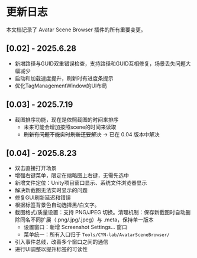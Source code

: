 # 更新日志

本文档记录了 Avatar Scene Browser 插件的所有重要变更。

## [0.02] - 2025.6.28

- 新增路径与GUID双重错误检查，支持路径和GUID互相修复，场景丢失问题大幅减少
- 启动和加载速度提升，刷新时有进度条提示
- 优化TagManagementWindow的UI布局



## [0.03] - 2025.7.19

- 截图排序功能，现在是依照截图的时间来排序
  - 未来可能会增加按照scene的时间来读取
  - ~~刷新有问题不能实时刷新还要解决~~ → 已在 0.04 版本中解决

## [0.04] - 2025.8.23

- 双击直接打开场景
- 增强右键菜单，限定在缩略图上右键，无需先选中
- 新增文件定位：Unity项目窗口显示、系统文件浏览器显示
- 解决新截图无法实时显示的问题
- 修复GUI刷新延迟和错误
- 根据标签背景色自动选择黑/白文字。
- 截图格式/质量设置：支持 PNG/JPEG 切换。清理机制：保存新截图时自动删除同名不同扩展（.png/.jpg/.jpeg）与 .meta，保持单一版本
  - 设置窗口：新增 Screenshot Settings... 窗口
  - 菜单统一：所有入口归于 `Tools/CYN-lab/AvatarSceneBrowser/`
- 引入事件总线，改善多个窗口之间的通信
- 进行UI调整以提升标签的可读性
